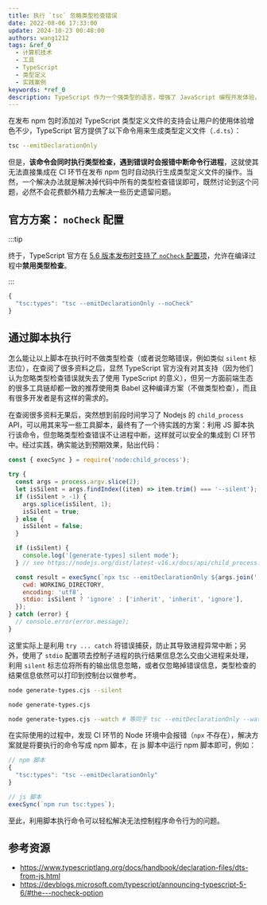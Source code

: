 ```yaml
---
title: 执行 `tsc` 忽略类型检查错误
date: 2022-08-06 17:33:00
update: 2024-10-23 00:48:00
authors: wang1212
tags: &ref_0
  - 计算机技术
  - 工具
  - TypeScript
  - 类型定义
  - 实践案例
keywords: *ref_0
description: TypeScript 作为一个强类型的语言，增强了 JavaScript 编程开发体验，类型定义文件为一个第三方模块的使用体验增色不少，现如今很多 npm 包的发布都内置了对类型定义文件的支持，那么如何在迁移过程中忽略类型检查错误。
---
```



在发布 npm 包时添加对 TypeScript 类型定义文件的支持会让用户的使用体验增色不少，TypeScript 官方提供了以下命令用来生成类型定义文件（`.d.ts`）：

```bash
tsc --emitDeclarationOnly
```

但是，**该命令会同时执行类型检查，遇到错误时会报错中断命令行进程**，这就使其无法直接集成在 CI 环节在发布 npm 包时自动执行生成类型定义文件的操作。当然，一个解决办法就是解决掉代码中所有的类型检查错误即可，既然讨论到这个问题，必然不会花费额外精力去解决一些历史遗留问题。

<!-- truncate -->

## 官方方案： `noCheck` 配置

:::tip

终于，TypeScript 官方在 [5.6 版本发布时支持了 `noCheck` 配置项](https://devblogs.microsoft.com/typescript/announcing-typescript-5-6/#the---nocheck-option)，允许在编译过程中**禁用类型检查**。

:::

```js
{
  "tsc:types": "tsc --emitDeclarationOnly --noCheck"
}
```

## 通过脚本执行

怎么能让以上脚本在执行时不做类型检查（或者说忽略错误，例如类似 `silent` 标志位），在查阅了很多资料之后，显然 TypeScript 官方没有对其支持（因为他们认为忽略类型检查错误就失去了使用 TypeScript 的意义），但另一方面前端生态的很多工具链却都一致的推荐使用类 Babel 这种编译方案（不做类型检查），而且有很多开发者是有这样的需求的。

在查阅很多资料无果后，突然想到前段时间学习了 Nodejs 的 `child_process` API，可以用其来写一些工具脚本，最终有了一个待实践的方案：利用 JS 脚本执行该命令，但忽略类型检查错误不让进程中断，这样就可以安全的集成到 CI 环节中。经过实践，确实能达到预期效果，贴出代码：

```js
const { execSync } = require('node:child_process');

try {
  const args = process.argv.slice(2);
  let isSilent = args.findIndex((item) => item.trim() === '--silent');
  if (isSilent > -1) {
    args.splice(isSilent, 1);
    isSilent = true;
  } else {
    isSilent = false;
  }

  if (isSilent) {
    console.log('[generate-types] silent mode');
  } // see https://nodejs.org/dist/latest-v16.x/docs/api/child_process.html#optionsstdio

  const result = execSync(`npx tsc --emitDeclarationOnly ${args.join(' ')}`, {
    cwd: WORKING_DIRECTORY,
    encoding: 'utf8',
    stdio: isSilent ? 'ignore' : ['inherit', 'inherit', 'ignore'],
  });
} catch (error) {
  // console.error(error.message);
}
```

这里实际上是利用 `try ... catch` 将错误捕获，防止其导致进程异常中断；另外，使用了 `stdio` 配置项去控制子进程的执行结果信息怎么交由父进程来处理，利用 `silent` 标志位将所有的输出信息忽略，或者仅忽略掉错误信息，类型检查的结果信息依然可以打印到控制台以做参考。

```bash
node generate-types.cjs --silent

node generate-types.cjs

node generate-types.cjs --watch # 等同于 tsc --emitDeclarationOnly --watch
```

在实际使用的过程中，发现 CI 环节的 Node 环境中会报错（`npx` 不存在），解决方案就是将要执行的命令写成 npm 脚本，在 js 脚本中运行 npm 脚本即可，例如：

```js
// npm 脚本
{
  "tsc:types": "tsc --emitDeclarationOnly"
}

// js 脚本
execSync(`npm run tsc:types`);
```

至此，利用脚本执行命令可以轻松解决无法控制程序命令行为的问题。

## 参考资源

- <https://www.typescriptlang.org/docs/handbook/declaration-files/dts-from-js.html>
- <https://devblogs.microsoft.com/typescript/announcing-typescript-5-6/#the---nocheck-option>
